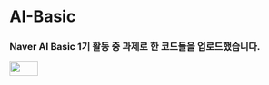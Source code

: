 # AI-Basic

### Naver AI Basic 1기 활동 중 과제로 한 코드들을 업로드했습니다.
<img src="https://user-images.githubusercontent.com/46880056/205505693-f64faa31-183e-4fa3-ae24-183043a37b0c.png" width="50" height="25"/>
